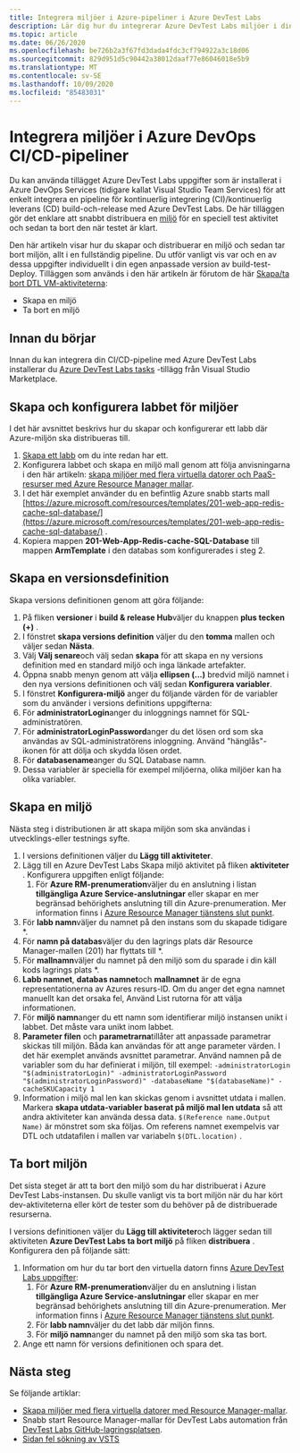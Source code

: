 ```yaml
---
title: Integrera miljöer i Azure-pipeliner i Azure DevTest Labs
description: Lär dig hur du integrerar Azure DevTest Labs miljöer i din Azure DevOps-pipeline för kontinuerlig integrering (CI) och kontinuerlig leverans (CD).
ms.topic: article
ms.date: 06/26/2020
ms.openlocfilehash: be726b2a3f67fd3dada4fdc3cf794922a3c18d06
ms.sourcegitcommit: 829d951d5c90442a38012daaf77e86046018e5b9
ms.translationtype: MT
ms.contentlocale: sv-SE
ms.lasthandoff: 10/09/2020
ms.locfileid: "85483031"
---
```

# <a name="integrate-environments-into-your-azure-devops-cicd-pipelines"></a>Integrera miljöer i Azure DevOps CI/CD-pipeliner
Du kan använda tillägget Azure DevTest Labs uppgifter som är installerat i Azure DevOps Services (tidigare kallat Visual Studio Team Services) för att enkelt integrera en pipeline för kontinuerlig integrering (CI)/kontinuerlig leverans (CD) build-och-release med Azure DevTest Labs. De här tilläggen gör det enklare att snabbt distribuera en [miljö](devtest-lab-test-env.md) för en speciell test aktivitet och sedan ta bort den när testet är klart. 

Den här artikeln visar hur du skapar och distribuerar en miljö och sedan tar bort miljön, allt i en fullständig pipeline. Du utför vanligt vis var och en av dessa uppgifter individuellt i din egen anpassade version av build-test-Deploy. Tilläggen som används i den här artikeln är förutom de här [Skapa/ta bort DTL VM-aktiviteterna](devtest-lab-integrate-ci-cd.md):

- Skapa en miljö
- Ta bort en miljö

## <a name="before-you-begin"></a>Innan du börjar
Innan du kan integrera din CI/CD-pipeline med Azure DevTest Labs installerar du [Azure DevTest Labs tasks](https://marketplace.visualstudio.com/items?itemName=ms-azuredevtestlabs.tasks) -tillägg från Visual Studio Marketplace. 

## <a name="create-and-configure-the-lab-for-environments"></a>Skapa och konfigurera labbet för miljöer
I det här avsnittet beskrivs hur du skapar och konfigurerar ett labb där Azure-miljön ska distribueras till.

1. [Skapa ett labb](devtest-lab-create-lab.md) om du inte redan har ett. 
2. Konfigurera labbet och skapa en miljö mall genom att följa anvisningarna i den här artikeln: [skapa miljöer med flera virtuella datorer och PaaS-resurser med Azure Resource Manager mallar](devtest-lab-create-environment-from-arm.md).
3. I det här exemplet använder du en befintlig Azure snabb starts mall [https://azure.microsoft.com/resources/templates/201-web-app-redis-cache-sql-database/](https://azure.microsoft.com/resources/templates/201-web-app-redis-cache-sql-database/) .
4. Kopiera mappen **201-Web-App-Redis-cache-SQL-Database** till mappen **ArmTemplate** i den databas som konfigurerades i steg 2.

## <a name="create-a-release-definition"></a>Skapa en versionsdefinition
Skapa versions definitionen genom att göra följande:

1.  På fliken **versioner** i **build & release Hub**väljer du knappen **plus tecken (+)** .
2.  I fönstret **skapa versions definition** väljer du den **tomma** mallen och väljer sedan **Nästa**.
3.  Välj **Välj senare**och välj sedan **skapa** för att skapa en ny versions definition med en standard miljö och inga länkade artefakter.
4.  Öppna snabb menyn genom att välja **ellipsen (...)** bredvid miljö namnet i den nya versions definitionen och välj sedan **Konfigurera variabler**.
5.  I fönstret **Konfigurera-miljö** anger du följande värden för de variabler som du använder i versions definitions uppgifterna:
1.  För **administratorLogin**anger du inloggnings namnet för SQL-administratören.
2.  För **administratorLoginPassword**anger du det lösen ord som ska användas av SQL-administratörens inloggning. Använd "hänglås"-ikonen för att dölja och skydda lösen ordet.
3.  För **databasename**anger du SQL Database namn.
4.  Dessa variabler är speciella för exempel miljöerna, olika miljöer kan ha olika variabler.

## <a name="create-an-environment"></a>Skapa en miljö
Nästa steg i distributionen är att skapa miljön som ska användas i utvecklings-eller testnings syfte.

1. I versions definitionen väljer du **Lägg till aktiviteter**.
2. Lägg till en Azure DevTest Labs Skapa miljö aktivitet på fliken **aktiviteter** . Konfigurera uppgiften enligt följande:
    1. För **Azure RM-prenumeration**väljer du en anslutning i listan **tillgängliga Azure Service-anslutningar** eller skapar en mer begränsad behörighets anslutning till din Azure-prenumeration. Mer information finns i [Azure Resource Manager tjänstens slut punkt](/azure/devops/pipelines/library/service-endpoints).
2. För **labb namn**väljer du namnet på den instans som du skapade tidigare *.
3. För **namn på databas**väljer du den lagrings plats där Resource Manager-mallen (201) har flyttats till *.
4. För **mallnamn**väljer du namnet på den miljö som du sparade i din käll kods lagrings plats *. 
5. **Labb namnet**, **databas namnet**och **mallnamnet** är de egna representationerna av Azures resurs-ID. Om du anger det egna namnet manuellt kan det orsaka fel, Använd List rutorna för att välja informationen.
6. För **miljö namn**anger du ett namn som identifierar miljö instansen unikt i labbet.  Det måste vara unikt inom labbet.
7. **Parameter filen** och **parametrarna**tillåter att anpassade parametrar skickas till miljön. Båda kan användas för att ange parameter värden. I det här exemplet används avsnittet parametrar. Använd namnen på de variabler som du har definierat i miljön, till exempel: `-administratorLogin "$(administratorLogin)" -administratorLoginPassword "$(administratorLoginPassword)" -databaseName "$(databaseName)" -cacheSKUCapacity 1`
8. Information i miljö mal len kan skickas genom i avsnittet utdata i mallen. Markera **skapa utdata-variabler baserat på miljö mal len utdata** så att andra aktiviteter kan använda dessa data. `$(Reference name.Output Name)` är mönstret som ska följas. Om referens namnet exempelvis var DTL och utdatafilen i mallen var variabeln `$(DTL.location)` .

## <a name="delete-the-environment"></a>Ta bort miljön
Det sista steget är att ta bort den miljö som du har distribuerat i Azure DevTest Labs-instansen. Du skulle vanligt vis ta bort miljön när du har kört dev-aktiviteterna eller kört de tester som du behöver på de distribuerade resurserna.

I versions definitionen väljer du **Lägg till aktiviteter**och lägger sedan till aktiviteten **Azure DevTest Labs ta bort miljö** på fliken **distribuera** . Konfigurera den på följande sätt:

1. Information om hur du tar bort den virtuella datorn finns [Azure DevTest Labs uppgifter](https://marketplace.visualstudio.com/items?itemName=ms-azuredevtestlabs.tasks):
    1. För **Azure RM-prenumeration**väljer du en anslutning i listan **tillgängliga Azure Service-anslutningar** eller skapar en mer begränsad behörighets anslutning till din Azure-prenumeration. Mer information finns i [Azure Resource Manager tjänstens slut punkt](/azure/devops/pipelines/library/service-endpoints).
    2. För **labb namn**väljer du det labb där miljön finns.
    3. För **miljö namn**anger du namnet på den miljö som ska tas bort.
2. Ange ett namn för versions definitionen och spara det.

## <a name="next-steps"></a>Nästa steg
Se följande artiklar: 
- [Skapa miljöer med flera virtuella datorer med Resource Manager-mallar](devtest-lab-create-environment-from-arm.md).
- Snabb start Resource Manager-mallar för DevTest Labs automation från [DevTest Labs GitHub-lagringsplatsen](https://github.com/Azure/azure-quickstart-templates).
- [Sidan fel sökning av VSTS](/azure/devops/pipelines/troubleshooting)

